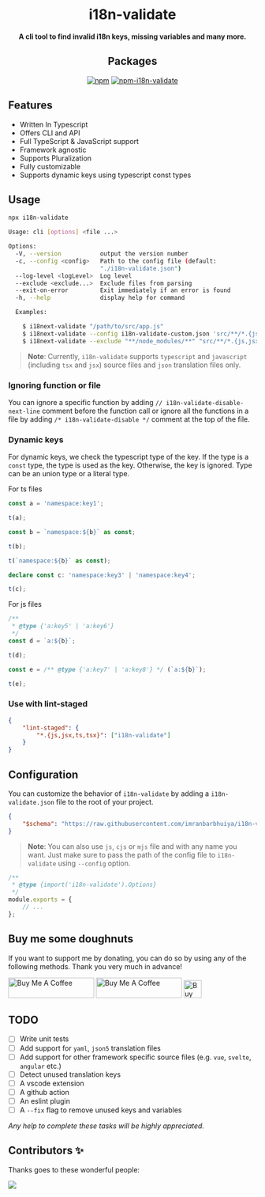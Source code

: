 <div align="center">

# i18n-validate

**A cli tool to find invalid i18n keys, missing variables and many more.**

## Packages

[![npm](https://img.shields.io/npm/v/i18n-validate?color=crimson&logo=npm&style=flat-square)](https://www.npmjs.com/package/i18n-validate)
[![npm-i18n-validate](https://img.shields.io/npm/dw/i18n-validate)](https://www.npmjs.com/package/i18n-validate)

</div>

## Features

-   Written In Typescript
-   Offers CLI and API
-   Full TypeScript & JavaScript support
-   Framework agnostic
-   Supports Pluralization
-   Fully customizable
-   Supports dynamic keys using typescript const types

## Usage

```sh
npx i18n-validate
```

<!-- prettier-ignore-start -->
```sh
Usage: cli [options] <file ...>

Options:
  -V, --version           output the version number
  -c, --config <config>   Path to the config file (default:
                          "./i18n-validate.json")
  --log-level <logLevel>  Log level
  --exclude <exclude...>  Exclude files from parsing
  --exit-on-error         Exit immediately if an error is found
  -h, --help              display help for command

  Examples:

    $ i18next-validate "/path/to/src/app.js"
    $ i18next-validate --config i18n-validate-custom.json 'src/**/*.{js,jsx}'
    $ i18next-validate --exclude "**/node_modules/**" "src/**/*.{js,jsx}"

```
<!-- prettier-ignore-end -->

> **Note**: Currently, `i18n-validate` supports `typescript` and `javascript` (including `tsx` and `jsx`) source files and `json` translation files only.

### Ignoring function or file

You can ignore a specific function by adding `// i18n-validate-disable-next-line` comment before the function call or ignore all the functions in a file by adding `/* i18n-validate-disable */` comment at the top of the file.

### Dynamic keys

For dynamic keys, we check the typescript type of the key. If the type is a `const` type, the type is used as the key. Otherwise, the key is ignored. Type can be an union type or a literal type.

For ts files

```ts
const a = 'namespace:key1';

t(a);

const b = `namespace:${b}` as const;

t(b);

t(`namespace:${b}` as const);

declare const c: 'namespace:key3' | 'namespace:key4';

t(c);
```

For js files

```js
/**
 * @type {'a:key5' | 'a:key6'}
 */
const d = `a:${b}`;

t(d);

const e = /** @type {'a:key7' | 'a:key8'} */ (`a:${b}`);

t(e);
```

### Use with lint-staged

```json
{
	"lint-staged": {
		"*.{js,jsx,ts,tsx}": ["i18n-validate"]
	}
}
```

## Configuration

You can customize the behavior of `i18n-validate` by adding a `i18n-validate.json` file to the root of your project.

```json
{
	"$schema": "https://raw.githubusercontent.com/imranbarbhuiya/i18n-validate/main/.github/i18n-validate.schema.json"
}
```

> **Note**: You can also use `js`, `cjs` or `mjs` file and with any name you want. Just make sure to pass the path of the config file to `i18n-validate` using `--config` option.

```js
/**
 * @type {import('i18n-validate').Options}
 */
module.exports = {
	// ...
};
```

## Buy me some doughnuts

If you want to support me by donating, you can do so by using any of the following methods. Thank you very much in advance!

<a href="https://github.com/sponsors/imranbarbhuiya" target="_blank"><img src="https://img.shields.io/static/v1?label=Sponsor&message=%E2%9D%A4&logo=GitHub&color=%23fe8e86" alt="Buy Me A Coffee" height="41" width="174"></a>
<a href="https://www.buymeacoffee.com/parbez" target="_blank"><img src="https://cdn.buymeacoffee.com/buttons/default-orange.png" alt="Buy Me A Coffee" height="41" width="174"></a>
<a href='https://ko-fi.com/Y8Y1CBIJH' target='_blank'><img height='36' style='border:0px;height:36px;' src='https://cdn.ko-fi.com/cdn/kofi4.png?v=3' border='0' alt='Buy Me a Coffee at ko-fi.com' /></a>

## TODO

-   [ ] Write unit tests
-   [ ] Add support for `yaml`, `json5` translation files
-   [ ] Add support for other framework specific source files (e.g. `vue`, `svelte`, `angular` etc.)
-   [ ] Detect unused translation keys
-   [ ] A vscode extension
-   [ ] A github action
-   [ ] An eslint plugin
-   [ ] A `--fix` flag to remove unused keys and variables

_Any help to complete these tasks will be highly appreciated._

## Contributors ✨

Thanks goes to these wonderful people:

<a href="https://github.com/imranbarbhuiya/i18n-validate/graphs/contributors">
    <img src="https://contrib.rocks/image?repo=imranbarbhuiya/i18n-validate" />
</a>
